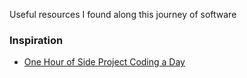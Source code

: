 Useful resources I found along this journey of software 

### Inspiration

- [One Hour of Side Project Coding a Day](https://medium.freecodecamp.org/one-hour-of-side-project-coding-a-day-a-new-years-resolution-worth-making-a2240ddb2d92)
